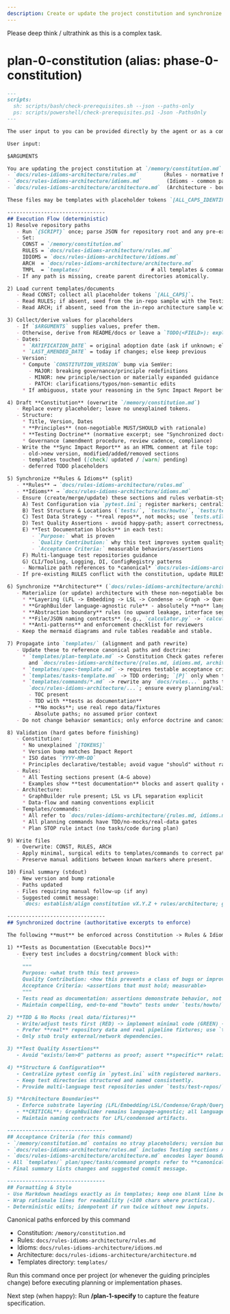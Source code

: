 ```yaml
---
description: Create or update the project constitution and synchronize Rules & Idioms and Architecture docs up front, then propagate doctrine into templates and command prompts.
---
```


Please deep think / ultrathink as this is a complex task. 

# plan-0-constitution (alias: phase-0-constitution)

````md
---
scripts:
  sh: scripts/bash/check-prerequisites.sh --json --paths-only
  ps: scripts/powershell/check-prerequisites.ps1 -Json -PathsOnly
---

The user input to you can be provided directly by the agent or as a command argument - you **MUST** consider it before proceeding (if not empty).

User input:

$ARGUMENTS

You are updating the project constitution at `/memory/constitution.md` **and** synchronizing:
- `docs/rules-idioms-architecture/rules.md`        (Rules - normative MUST/SHOULD)
- `docs/rules-idioms-architecture/idioms.md`        (Idioms - common patterns & examples)
- `docs/rules-idioms-architecture/architecture.md`  (Architecture - boundaries & layering)

These files may be templates with placeholder tokens `[ALL_CAPS_IDENTIFIER]`. Your job is to (a) collect/derive concrete values, (b) fill templates precisely, and (c) propagate any amendments across `templates/` so downstream commands enforce the same rules.

--------------------------------
## Execution Flow (deterministic)
1) Resolve repository paths
   - Run `{SCRIPT}` once; parse JSON for repository root and any pre-existing docs.
   - Set:
     CONST = `/memory/constitution.md`
     RULES = `docs/rules-idioms-architecture/rules.md`
     IDIOMS = `docs/rules-idioms-architecture/idioms.md`
     ARCH  = `docs/rules-idioms-architecture/architecture.md`
     TMPL  = `templates/`                      # all templates & command prompts
   - If any path is missing, create parent directories atomically.

2) Load current templates/documents
   - Read CONST; collect all placeholder tokens `[ALL_CAPS]`.
   - Read RULES; if absent, seed from the in-repo sample with the Testing sections listed under "Synchronized doctrine" below (do not invent content).
   - Read ARCH; if absent, seed from the in-repo architecture sample with layer boundaries & GraphBuilder rules (see Synchronization Targets, below).

3) Collect/derive values for placeholders
   - If `$ARGUMENTS` supplies values, prefer them.
   - Otherwise, derive from README/docs or leave a `TODO(<FIELD>): explanation`.
   - Dates:
     * `RATIFICATION_DATE` = original adoption date (ask if unknown; else TODO)
     * `LAST_AMENDED_DATE` = today if changes; else keep previous
   - Version:
     * Compute `CONSTITUTION_VERSION` bump via SemVer:
       - MAJOR: breaking governance/principle redefinitions
       - MINOR: new principle/section or materially expanded guidance
       - PATCH: clarifications/typos/non-semantic edits
     * If ambiguous, state your reasoning in the Sync Impact Report before finalizing.

4) Draft **Constitution** (overwrite `/memory/constitution.md`)
   - Replace every placeholder; leave no unexplained tokens.
   - Structure:
     * Title, Version, Dates
     * **Principles** (non-negotiable MUST/SHOULD with rationale)
     * **Testing Doctrine** (normative excerpt; see "Synchronized doctrine")
     * Governance (amendment procedure, review cadence, compliance)
   - Write the **Sync Impact Report** as an HTML comment at file top:
     - old->new version, modified/added/removed sections
     - templates touched ([check] updated / [warn] pending)
     - deferred TODO placeholders

5) Synchronize **Rules & Idioms** (split)
   - **Rules** → `docs/rules-idioms-architecture/rules.md`
   - **Idioms** → `docs/rules-idioms-architecture/idioms.md`
   - Ensure (create/merge/update) these sections and rules verbatim-style where applicable:
     A) Test Configuration via `pytest.ini`; register markers; centralize pytest config
     B) Test Structure & Locations (`tests/`, `tests/howto/`, `tests/test-repos/`)
     C) Test Data Strategy - **real repos**, not mocks; use `tests.utils.pipeline_helpers.TestWorkspace` for pipeline data
     D) Test Quality Assertions - avoid happy-path; assert correctness/coverage with explicit expectations
     E) **Test Documentation blocks** in each test:
        - `Purpose:` what is proven
        - `Quality Contribution:` why this test improves system quality
        - `Acceptance Criteria:` measurable behaviors/assertions
     F) Multi-language test repositories guidance
     G) CLI/Tooling, Logging, DI, ConfigRegistry patterns
     - Normalize path references to *canonical* `docs/rules-idioms-architecture/{rules.md, idioms.md, architecture.md}`.
   - If pre-existing RULES conflict with the constitution, update RULES to comply and flag differences in the Impact Report.

6) Synchronize **Architecture** (`docs/rules-idioms-architecture/architecture.md`)
   - Materialize (or update) architecture with these non-negotiable boundaries:
     * **Layering (LFL -> Embedding -> LSL -> Condense -> Graph -> Query)** with strict separation of concerns
     * **GraphBuilder language-agnostic rule** - absolutely **no** language-specific resolution logic in GraphBuilder; all such logic lives in LSL enrichers
     * **Abstraction boundary** rules (no upward leakage, interface segregation)
     * **File/JSON naming contracts** (e.g., `calculator.py` -> `calculator.py.json`)
     * **Anti-patterns** and enforcement checklist for reviewers
   - Keep the mermaid diagrams and rule tables readable and stable.

7) Propagate into `templates/` (alignment and path rewrite)
   - Update these to reference canonical paths and doctrine:
     * `templates/plan-template.md` -> Constitution Check gates reference `/memory/constitution.md`
       and `docs/rules-idioms-architecture/{rules.md, idioms.md, architecture.md}`; STOP before tasks
     * `templates/spec-template.md` -> requires testable acceptance criteria and marks ambiguities clearly
     * `templates/tasks-template.md` -> TDD ordering; `[P]` only when tasks touch different files; absolute paths
     * `templates/commands/*.md` -> rewrite any `docs/rules...` paths to
       `docs/rules-idioms-architecture/...`; ensure every planning/validation command **gates** on:
       - TOC present
       - TDD with **tests as documentation**
       - **No mocks**; use real repo data/fixtures
       - Absolute paths; no assumed prior context
   - Do not change behavior semantics; only enforce doctrine and canonicalize paths.

8) Validation (hard gates before finishing)
   - Constitution:
     * No unexplained `[TOKENS]`
     * Version bump matches Impact Report
     * ISO dates `YYYY-MM-DD`
     * Principles declarative/testable; avoid vague "should" without rationale
   - Rules:
     * All Testing sections present (A-G above)
     * Examples show **test documentation** blocks and assert quality contribution
   - Architecture:
     * GraphBuilder rule present; LSL vs LFL separation explicit
     * Data-flow and naming conventions explicit
   - Templates/commands:
     * All refer to `docs/rules-idioms-architecture/{rules.md, idioms.md, architecture.md}`
     * All planning commands have TDD/no-mocks/real-data gates
     * Plan STOP rule intact (no tasks/code during plan)

9) Write files
   - Overwrite: CONST, RULES, ARCH
   - Apply minimal, surgical edits to templates/commands to correct paths/gates (idempotent).
   - Preserve manual additions between known markers where present.

10) Final summary (stdout)
   - New version and bump rationale
   - Paths updated
   - Files requiring manual follow-up (if any)
   - Suggested commit message:
     `docs: establish/align constitution vX.Y.Z + rules/architecture; gate templates on tests-as-docs (no mocks)`

--------------------------------
## Synchronized doctrine (authoritative excerpts to enforce)

The following **must** be enforced across Constitution -> Rules & Idioms -> Plan/Tasks/Implementation:

1) **Tests as Documentation (Executable Docs)**
   - Every test includes a docstring/comment block with:
     ```
     """
     Purpose: <what truth this test proves>
     Quality Contribution: <how this prevents a class of bugs or improves confidence>
     Acceptance Criteria: <assertions that must hold; measurable>
     """
   - Tests read as documentation: assertions demonstrate behavior, not generic truths.
   - Maintain compelling, end-to-end "howto" tests under `tests/howto/` for executable documentation.

2) **TDD & No Mocks (real data/fixtures)**
   - Write/adjust tests first (RED) -> implement minimal code (GREEN) -> refactor (CLEAN).
   - Prefer **real** repository data and real pipeline fixtures; use `tests.utils.pipeline_helpers.TestWorkspace` for substrate pipeline tests.
   - Only stub truly external/network dependencies.

3) **Test Quality Assertions**
   - Avoid "exists/len>0" patterns as proof; assert **specific** relationships/behaviors and minimum coverage thresholds where meaningful.

4) **Structure & Configuration**
   - Centralize pytest config in `pytest.ini` with registered markers.
   - Keep test directories structured and named consistently.
   - Provide multi-language test repositories under `tests/test-repos/` for integration coverage.

5) **Architecture Boundaries**
   - Enforce substrate layering (LFL/Embedding/LSL/Condense/Graph/Query).
   - **CRITICAL**: GraphBuilder remains language-agnostic; all language-specific resolution belongs in LSL enrichers.
   - Maintain naming contracts for LFL/condensed artifacts.

--------------------------------
## Acceptance Criteria (for this command)
- `/memory/constitution.md` contains no stray placeholders; version bumped with rationale; Governance section present.
- `docs/rules-idioms-architecture/rules.md` includes Testing sections A-G and **explicit test documentation blocks** and **quality contribution** guidance.
- `docs/rules-idioms-architecture/architecture.md` encodes layer boundaries, anti-patterns, GraphBuilder rule, and naming contracts.
- All `templates/` plan/spec/tasks/command prompts refer to **canonical** `docs/rules-idioms-architecture/{rules.md, idioms.md, architecture.md}` and gate on TDD, tests-as-docs, **no mocks**, real data.
- Final summary lists changes and suggested commit message.

--------------------------------
## Formatting & Style
- Use Markdown headings exactly as in templates; keep one blank line between sections; avoid trailing whitespace.
- Wrap rationale lines for readability (<100 chars where practical).
- Deterministic edits; idempotent if run twice without new inputs.
````

Canonical paths enforced by this command

- Constitution: `/memory/constitution.md`
- Rules: `docs/rules-idioms-architecture/rules.md`
- Idioms: `docs/rules-idioms-architecture/idioms.md`
- Architecture: `docs/rules-idioms-architecture/architecture.md`
- Templates directory: `templates/`

Run this command once per project (or whenever the guiding principles change) before executing planning or implementation phases.

Next step (when happy): Run **/plan-1-specify** to capture the feature specification.
